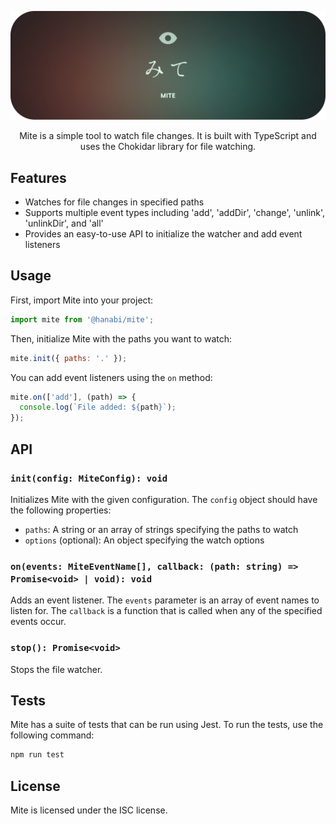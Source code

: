 <p align="center">
  <img src="./.github/assets/mite-banner.png" alt="Mite banner">
</p>

<p align="center">
  Mite is a simple tool to watch file changes. It is built with TypeScript and uses the Chokidar library for file watching.
</p>

## Features

- Watches for file changes in specified paths
- Supports multiple event types including 'add', 'addDir', 'change', 'unlink', 'unlinkDir', and 'all'
- Provides an easy-to-use API to initialize the watcher and add event listeners

## Usage

First, import Mite into your project:

```javascript
import mite from '@hanabi/mite';
```

Then, initialize Mite with the paths you want to watch:

```javascript
mite.init({ paths: '.' });
```

You can add event listeners using the `on` method:

```javascript
mite.on(['add'], (path) => {
  console.log(`File added: ${path}`);
});
```

## API

### `init(config: MiteConfig): void`

Initializes Mite with the given configuration. The `config` object should have the following properties:

- `paths`: A string or an array of strings specifying the paths to watch
- `options` (optional): An object specifying the watch options

### `on(events: MiteEventName[], callback: (path: string) => Promise<void> | void): void`

Adds an event listener. The `events` parameter is an array of event names to listen for. The `callback` is a function
that is called when any of the specified events occur.

### `stop(): Promise<void>`

Stops the file watcher.

## Tests

Mite has a suite of tests that can be run using Jest. To run the tests, use the following command:

```bash
npm run test
```

## License

Mite is licensed under the ISC license.